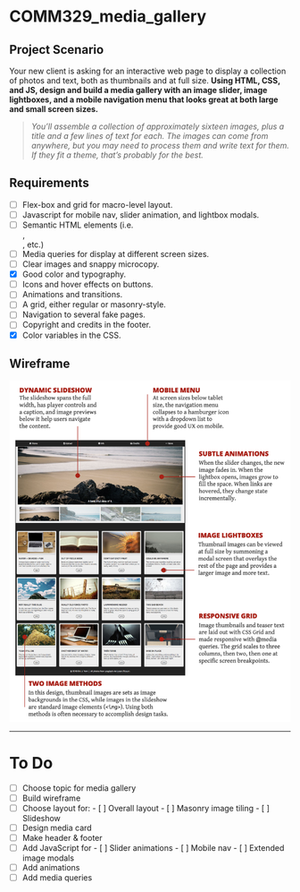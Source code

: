 # COMM329_media_gallery

## Project Scenario
Your new client is asking for an interactive web page
to display a collection of photos and text, both as
thumbnails and at full size. **Using HTML, CSS, and
JS, design and build a media gallery with an
image slider, image lightboxes, and a mobile
navigation menu that looks great at both large
and small screen sizes.**

> *You’ll assemble a collection of approximately sixteen
images, plus a title and a few lines of text for each. The
images can come from anywhere, but you may need to
process them and write text for them. If they fit a
theme, that’s probably for the best.*

## Requirements
- [ ] Flex-box and grid for macro-level layout.
- [ ] Javascript for mobile nav, slider animation, and lightbox modals.
- [ ] Semantic HTML elements (i.e. <nav>, <article>, etc.)
- [ ] Media queries for display at different screen sizes.
- [ ] Clear images and snappy microcopy.
- [x] Good color and typography.
- [ ] Icons and hover effects on buttons.
- [ ] Animations and transitions.
- [ ] A grid, either regular or masonry-style.
- [ ] Navigation to several fake pages.
- [ ] Copyright and credits in the footer.
- [x] Color variables in the CSS.

## Wireframe
![component wireframe image](/img/wireframe.png)

---

# To Do
- [ ] Choose topic for media gallery
- [ ] Build wireframe
- [ ] Choose layout for:
      - [ ] Overall layout
      - [ ] Masonry image tiling
      - [ ] Slideshow
- [ ] Design media card
- [ ] Make header & footer
- [ ] Add JavaScript for
      - [ ] Slider animations
      - [ ] Mobile nav
      - [ ] Extended image modals
- [ ] Add animations
- [ ] Add media queries
